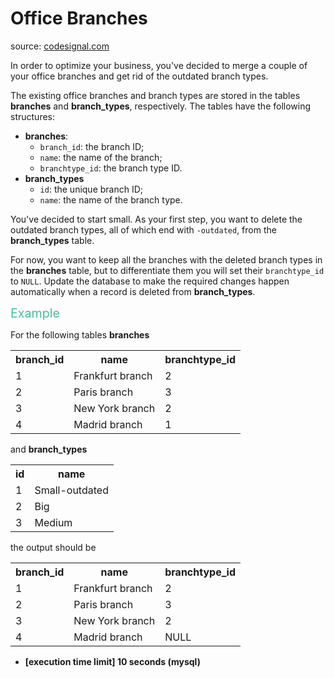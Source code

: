 <h1>Office Branches</h1>
<p>source: <a href="https://www.codesignal.com/">codesignal.com</a>
<div><p>In order to optimize your business, you've decided to merge a couple of your office branches and get rid of the outdated branch types.</p>
<p>The existing office branches and branch types are stored in the tables <strong>branches</strong> and <strong>branch_types</strong>, respectively. The tables have the following structures:</p>
<ul>
<li><strong>branches</strong>:
<ul>
<li><code>branch_id</code>: the branch ID;</li>
<li><code>name</code>: the name of the branch;</li>
<li><code>branchtype_id</code>: the branch type ID.</li>
</ul>
</li>
<li><strong>branch_types</strong>
<ul>
<li><code>id</code>: the unique branch ID;</li>
<li><code>name</code>: the name of the branch type.</li>
</ul>
</li>
</ul>
<p>You've decided to start small. As your first step, you want to delete the outdated branch types, all of which end with <code>-outdated</code>, from the <strong>branch_types</strong> table.</p>
<p>For now, you want to keep all the branches with the deleted branch types in the <strong>branches</strong> table, but to differentiate them you will set their <code>branchtype_id</code> to <code>NULL</code>. Update the database to make the required changes happen automatically when a record is deleted from <strong>branch_types</strong>.</p>
<p><span style="color:#44BFA3;font-size:1.4em">Example</span></p>
<p>For the following tables <strong>branches</strong></p>
<table>
<tbody><tr>
<th>branch_id</th>
<th>name</th>
<th>branchtype_id</th>
</tr>
<tr>
  <td>1</td>
  <td>Frankfurt branch</td>
  <td>2</td>
</tr>
<tr>
  <td>2</td>
  <td>Paris branch</td>
  <td>3</td>
</tr>
<tr>
  <td>3</td>
  <td>New York branch</td>
  <td>2</td>
</tr>
<tr>
  <td>4</td>
  <td>Madrid branch</td>
  <td>1</td>
</tr>
</tbody></table>
<p>and <strong>branch_types</strong></p>
<table>
<tbody><tr>
<th>id</th>
<th>name</th>
</tr>
<tr>
  <td>1</td>
  <td>Small-outdated</td>
</tr>
<tr>
  <td>2</td>
  <td>Big</td>
</tr>
<tr>
  <td>3</td>
  <td>Medium</td>
</tr>
</tbody></table>
<p>the output should be</p>
<table>
<tbody><tr>
<th>branch_id</th>
<th>name</th>
<th>branchtype_id</th>
</tr>
<tr>
  <td>1</td>
  <td>Frankfurt branch</td>
  <td>2</td>
</tr>
<tr>
  <td>2</td>
  <td>Paris branch</td>
  <td>3</td>
</tr>
<tr>
  <td>3</td>
  <td>New York branch</td>
  <td>2</td>
</tr>
<tr>
  <td>4</td>
  <td>Madrid branch</td>
  <td>NULL</td>
</tr>
</tbody></table>
<ul>
<li><strong>[execution time limit] 10 seconds (mysql)</strong></li>
</ul>
</div>
